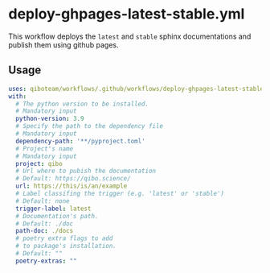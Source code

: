 # deploy-ghpages-latest-stable.yml

This workflow deploys the `latest` and `stable` sphinx documentations and publish them using github pages.

## Usage

```yaml
uses: qiboteam/workflows/.github/workflows/deploy-ghpages-latest-stable.yml@main
with:
  # The python version to be installed.
  # Mandatory input
  python-version: 3.9
  # Specify the path to the dependency file
  # Mandatory input
  dependency-path: '**/pyproject.toml'
  # Project's name
  # Mandatory input
  project: qibo
  # Url where to pubish the documentation
  # Default: https://qibo.science/
  url: https://this/is/an/example
  # Label classifing the trigger (e.g. 'latest' or 'stable')
  # Default: none
  trigger-label: latest
  # Documentation's path.
  # Default: ./doc
  path-doc: ./docs
  # poetry extra flags to add 
  # to package's installation.
  # Default: ""
  poetry-extras: ""
```
